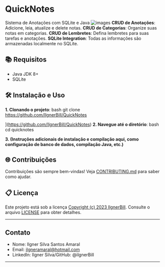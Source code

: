 # QuickNotes
Sistema de Anotações com SQLite e Java
![images](https://github.com/IlgnerBill/QuickNotes/assets/129675673/8145b2ad-f102-46c3-9e40-e0f88b07b38f)
 **CRUD de Anotações**: Adicione, leia, atualize e delete notas.
 **CRUD de Categorias**: Organize suas notas em categorias.
 **CRUD de Lembretes**: Defina lembretes para suas tarefas e anotações.
 **SQLite Integration**: Todas as informações são armazenadas localmente no SQLite.
 ## 📚 Requisitos

- Java JDK 8+
- SQLite

## 🛠️ Instalação e Uso

**1. Clonando o projeto**:
bash
git clone https://github.com/IlgnerBill/QuickNotes

](https://github.com/IlgnerBill/QuickNotes)
**2. Navegue até o diretório**:
bash
cd quicknotes


**3. (Instruções adicionais de instalação e compilação aqui, como configuração de banco de dados, compilação Java, etc.)**

## 🌐 Contribuições

Contribuições são sempre bem-vindas! Veja [CONTRIBUTING.md](CONTRIBUTING.md) para saber como ajudar.

## 📋 Licença

Este projeto está sob a licença [Copyright (c) 2023 IlgnerBill](https://github.com/IlgnerBill/QuickNotes/blob/main/LICENSE). Consulte o arquivo [LICENSE](LICENSE) para obter detalhes.

---

## Contato

- Nome: Ilgner Silva Santos Amaral
- Email: ilgneramaral@hotmail.com
- LinkedIn: Ilgner Silva/GitHub: @ilgnerBill

---
